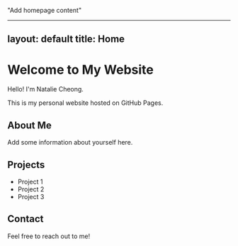  "Add homepage content"

 ---
layout: default
title: Home
---

# Welcome to My Website

Hello! I'm Natalie Cheong.

This is my personal website hosted on GitHub Pages.

## About Me
Add some information about yourself here.

## Projects
- Project 1
- Project 2
- Project 3

## Contact
Feel free to reach out to me!
